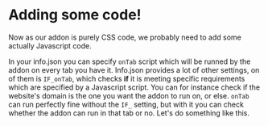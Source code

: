 # Adding some code!

Now as our addon is purely CSS code, we probably need to add some actually Javascript code. 

In your info.json you can specify `onTab` script which will be runned by the addon on every tab you have it. 
Info.json provides a lot of other settings, on of them is `IF_onTab`, which checks **if** it is meeting specific requirements which are specified by a Javascript script. You can for instance check if the website's domain is the one you want the addon to run on, or else. `onTab` can run perfectly fine without the `IF_` setting, but with it you can check whether the addon can run in that tab or no. Let's do something like this. 